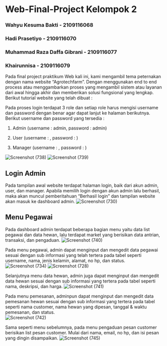 # Web-Final-Project Kelompok 2 
### Wahyu Kesuma Bakti - 2109116068
### Hadi Prasetiyo - 2109116070
### Muhammad Raza Daffa Gibrani - 2109116077
### Khairunnisa - 2109116079

  Pada final project praktikum Web kali ini, kami mengambil tema peternakan dengan nama website “Agrotechfarm”. Dengan menggunakan end to end process atau menggambarkan proses yang mengambil sistem atau layanan dari awal hingga akhir dan memberikan solusi fungsional yang lengkap. Berikut tutorial website yang telah dibuat :
  
   Pada proses login terdapat 3 role dan setiap role harus mengisi username dan password dengan benar agar dapat lanjut ke halaman berikutnya. Berikut username dan password yang tersedia :

1. Admin 
(username	: admin, password	: admin)

2. User
(username	: , password	: )

3. Manager
(username	: , password	: )

![Screenshot (738)](https://github.com/B2-Kelompok-2/Web-Final-Project/assets/82164104/204244a1-af48-488b-840f-af8fa36e8bda)
![Screenshot (739)](https://github.com/B2-Kelompok-2/Web-Final-Project/assets/82164104/1255ef9f-aacd-413f-a97a-41a6f6a29b9a)


## Login Admin
  Pada tampilan awal  website  terdapat halaman login, baik dari akun admin, user, dan manager. Apabila memilih login dengan akun admin lalu berhasil, maka akan muncul pemberitahuan “Berhasil login” dan tampilan website akan masuk ke dashboard admin.
![Screenshot (730)](https://github.com/B2-Kelompok-2/Web-Final-Project/assets/82164104/1d721f8b-91f2-4c65-b8b0-410e0ea6c883)

## Menu Pegawai
  Pada dashboard admin terdapat beberapa bagian menu yaitu data list pegawai dan data hewan, lalu terdapat market yang berisikan data antrian, transaksi, dan pengaduan.
![Screenshot (740)](https://github.com/B2-Kelompok-2/Web-Final-Project/assets/82164104/4a35e0e6-8b16-4026-b123-fd1fd734d099)

 Pada menu pegawai, admin dapat menginput dan mengedit data pegawai sesuai dengan sub informasi yang telah tertera pada tabel seperti  username, nama, jenis kelamin, alamat, no hp, dan status.
![Screenshot (734)](https://github.com/B2-Kelompok-2/Web-Final-Project/assets/82164104/cf330e8a-2212-49eb-a896-dcd6d56a11bb)
![Screenshot (728)](https://github.com/B2-Kelompok-2/Web-Final-Project/assets/82164104/f2742e45-a71c-43f9-be82-bc028bcc2a54)

Selanjutnya menu data hewan, admin juga dapat menginput dan mengedit data hewan sesuai dengan sub informasi yang tertera pada tabel seperti nama, deskripsi, dan harga.
![Screenshot (741)](https://github.com/B2-Kelompok-2/Web-Final-Project/assets/82164104/13a8e70c-ab2b-43c7-b317-65b09ffbf3a5)

Pada menu pemesanan, adminpun dapat menginput dan mengedit data pemesanan hewan sesuai dengan sub informasi yang tertera pada tabel seperti nama customer, nama hewan yang dipesan, tanggal & waktu pemesanan, dan status.   
![Screenshot (742)](https://github.com/B2-Kelompok-2/Web-Final-Project/assets/82164104/7f733ad3-6178-4212-a003-258467c96749)

Sama seperti menu sebelumnya, pada menu pengaduan pesan customer berisikan list pesan customer. Mulai dari nama, email, no hp, dan isi pesan yang dingin disampaikan.
![Screenshot (745)](https://github.com/B2-Kelompok-2/Web-Final-Project/assets/82164104/f746fa1a-4ece-4eb4-94a9-8cb319568768)
